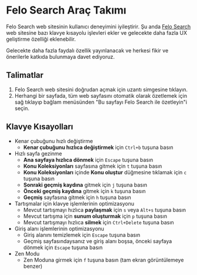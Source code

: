 # Felo Search Araç Takımı

Felo Search web sitesinin kullanıcı deneyimini iyileştirir. Şu anda [Felo Search](https://felo.ai) web sitesine bazı klavye kısayolu işlevleri ekler ve gelecekte daha fazla UX geliştirme özelliği eklenebilir.

Gelecekte daha fazla faydalı özellik yayınlanacak ve herkesi fikir ve önerilerle katkıda bulunmaya davet ediyoruz.

## Talimatlar

1. Felo Search web sitesini doğrudan açmak için uzantı simgesine tıklayın.
2. Herhangi bir sayfada, tüm web sayfasını otomatik olarak özetlemek için sağ tıklayıp bağlam menüsünden "Bu sayfayı Felo Search ile özetleyin"i seçin.

## Klavye Kısayolları

- Kenar çubuğunu hızlı değiştirme
  - **Kenar çubuğunu hızlıca değiştirmek** için `Ctrl+b` tuşuna basın
- Hızlı sayfa gezinme
  - **Ana sayfaya hızlıca dönmek** için `Escape` tuşuna basın
  - **Konu Koleksiyonları** sayfasına gitmek için `t` tuşuna basın
  - **Konu Koleksiyonları** içinde **Konu oluştur** düğmesine tıklamak için `c` tuşuna basın
  - **Sonraki geçmiş kaydına** gitmek için `j` tuşuna basın
  - **Önceki geçmiş kaydına** gitmek için `k` tuşuna basın
  - **Geçmiş** sayfasına gitmek için `h` tuşuna basın
- Tartışmalar için klavye işlemlerinin optimizasyonu
  - Mevcut tartışmayı hızlıca **paylaşmak** için `s` veya `Alt+s` tuşuna basın
  - Mevcut tartışma için **sunum oluşturmak** için `p` tuşuna basın
  - Mevcut tartışmayı hızlıca **silmek** için `Ctrl+Delete` tuşuna basın
- Giriş alanı işlemlerinin optimizasyonu
  - Giriş alanını temizlemek için `Escape` tuşuna basın
  - Geçmiş sayfasındaysanız ve giriş alanı boşsa, önceki sayfaya dönmek için `Escape` tuşuna basın
- Zen Modu
  - Zen Moduna girmek için `f` tuşuna basın (tam ekran görüntülemeye benzer)